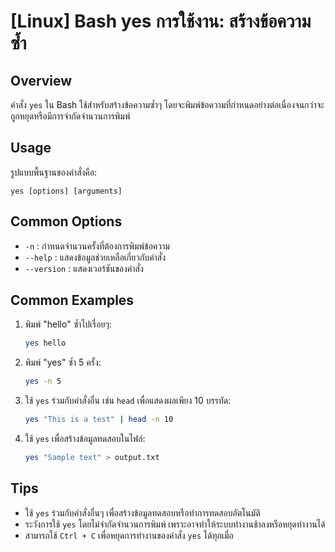 # [Linux] Bash yes การใช้งาน: สร้างข้อความซ้ำ

## Overview
คำสั่ง `yes` ใน Bash ใช้สำหรับสร้างข้อความซ้ำๆ โดยจะพิมพ์ข้อความที่กำหนดอย่างต่อเนื่องจนกว่าจะถูกหยุดหรือมีการจำกัดจำนวนการพิมพ์

## Usage
รูปแบบพื้นฐานของคำสั่งคือ:
```
yes [options] [arguments]
```

## Common Options
- `-n` : กำหนดจำนวนครั้งที่ต้องการพิมพ์ข้อความ
- `--help` : แสดงข้อมูลช่วยเหลือเกี่ยวกับคำสั่ง
- `--version` : แสดงเวอร์ชันของคำสั่ง

## Common Examples
1. พิมพ์ "hello" ซ้ำไปเรื่อยๆ:
   ```bash
   yes hello
   ```

2. พิมพ์ "yes" ซ้ำ 5 ครั้ง:
   ```bash
   yes -n 5
   ```

3. ใช้ `yes` ร่วมกับคำสั่งอื่น เช่น `head` เพื่อแสดงผลเพียง 10 บรรทัด:
   ```bash
   yes "This is a test" | head -n 10
   ```

4. ใช้ `yes` เพื่อสร้างข้อมูลทดสอบในไฟล์:
   ```bash
   yes "Sample text" > output.txt
   ```

## Tips
- ใช้ `yes` ร่วมกับคำสั่งอื่นๆ เพื่อสร้างข้อมูลทดสอบหรือทำการทดสอบอัตโนมัติ
- ระวังการใช้ `yes` โดยไม่จำกัดจำนวนการพิมพ์ เพราะอาจทำให้ระบบทำงานช้าลงหรือหยุดทำงานได้
- สามารถใช้ `Ctrl + C` เพื่อหยุดการทำงานของคำสั่ง `yes` ได้ทุกเมื่อ